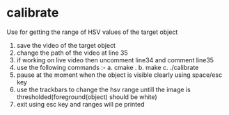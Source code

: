 # calibrate
Use for getting the range of HSV values of the target object

1. save the video of the target object
2. change the path of the video at line 35
3. if working on live video then uncomment line34 and comment line35
4. use the following commands :-
  a. cmake .
  b. make
  c. ./calibrate
5. pause at the moment when the object is visible clearly using space/esc key
6. use the trackbars to change the hsv range untill the image is thresholded(foreground(object) should be white)
7. exit using esc key and ranges will pe printed
